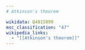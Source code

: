 ```yaml
---
# Atkinson's theorem

wikidata: Q4815899
msc_classification: "47"
wikipedia_links:
  - "[[Atkinson's theorem]]"
---
```

